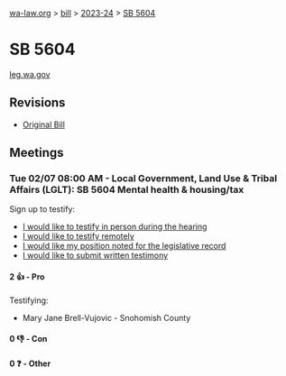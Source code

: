 [wa-law.org](/) > [bill](/bill/) > [2023-24](/bill/2023-24/) > [SB 5604](/bill/2023-24/sb/5604/)

# SB 5604
[leg.wa.gov](https://app.leg.wa.gov/billsummary?BillNumber=5604&Year=2023&Initiative=false)

## Revisions
* [Original Bill](1/)

## Meetings
### Tue 02/07 08:00 AM - Local Government, Land Use & Tribal Affairs (LGLT): SB 5604 Mental health & housing/tax
Sign up to testify:
* [I would like to testify in person during the hearing](https://app.leg.wa.gov/csi/Testifier/Add?chamber=House&mId=30682&aId=150819&caId=21136&tId=1)
* [I would like to testify remotely](https://app.leg.wa.gov/csi/Testifier/Add?chamber=House&mId=30682&aId=150819&caId=21136&tId=2)
* [I would like my position noted for the legislative record](https://app.leg.wa.gov/csi/Testifier/Add?chamber=House&mId=30682&aId=150819&caId=21136&tId=3)
* [I would like to submit written testimony](https://app.leg.wa.gov/csi/Testifier/Add?chamber=House&mId=30682&aId=150819&caId=21136&tId=4)

#### 2 👍 - Pro
Testifying:
* Mary Jane Brell-Vujovic - Snohomish County

#### 0 👎 - Con

#### 0 ❓ - Other
